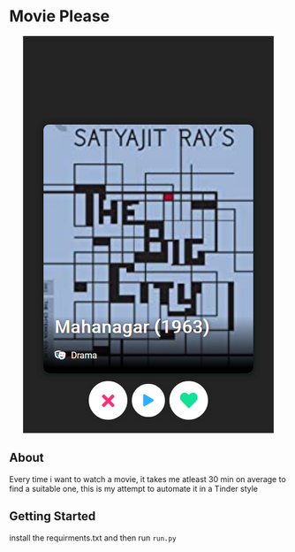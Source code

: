 # Movie Please

<div align="center">

![Screenshot](https://raw.githubusercontent.com/Araon/Movinder/main/movinder/static/images/Screenshot_2021-01-19%20Movinder.png)

</div>




## About <a name = "about"></a>
Every time i want to watch a movie, it takes me atleast 30 min on average to find a suitable one, this is my attempt to automate it in a Tinder style

## Getting Started <a name = "getting_started"></a>

install the requirments.txt and then run ```run.py```

